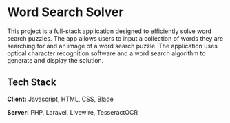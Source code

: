 # Word Search Solver

This project is a full-stack application designed to efficiently solve word search puzzles. The app allows users to input a collection of words they are searching for and an image of a word search puzzle. The application uses optical character recognition software and a word search algorithm to generate and display the solution.

## Tech Stack

**Client:** Javascript, HTML, CSS, Blade

**Server:** PHP, Laravel, Livewire, TesseractOCR

